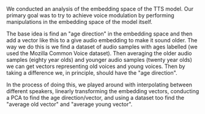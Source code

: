 We conducted an analysis of the embedding space of the TTS model. Our primary goal was to try to achieve voice modulation by performing manipulations in the embedding space of the model itself.

The base idea is find an "age direction" in the embedding space and then add a vector like this to a give audio embedding to make it sound older. The way we do this is we find a dataset of audio samples with ages labelled (we used the Mozilla Common Voice dataset). Then averaging the older audio samples (eighty year olds) and younger audio samples (twenty year olds) we can get vectors representing old voices and young voices. Then by taking a difference we, in principle, should have the "age direction".

In the process of doing this, we played around with interpolating between different speakers, linearly transforming the embedding vectors, conducting a PCA to find the age direction/vector, and using a dataset too find the "average old vector" and "average young vector".
